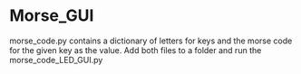 # Morse_GUI

morse_code.py contains a dictionary of letters for keys and the morse code for the given key as the value. 
Add both files to a folder and run the morse_code_LED_GUI.py

